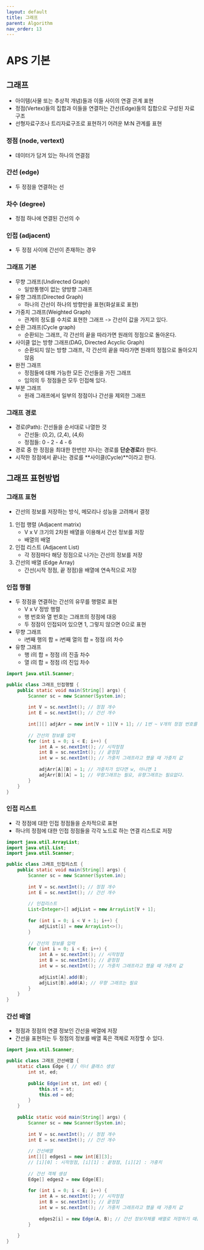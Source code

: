 ```yaml
---
layout: default
title: 그래프
parent: Algorithm
nav_order: 13
---
```


# APS 기본

## 그래프
- 아이템(사물 또는 추상적 개념)들과 이들 사이의 연결 관계 표현
- 정점(Vertex)들의 집합과 이들을 연결하는 간선(Edge)들의 집합으로 구성된 자료구조
- 선형자료구조나 트리자료구조로 표현하기 어려운 M:N 관계를 표현

### 정점 (node, vertext)
- 데이터가 담겨 있는 하나의 연결점

### 간선 (edge)
- 두 정점을 연결하는 선

### 차수 (degree)
- 정점 하나에 연결된 간선의 수

### 인접 (adjacent)
- 두 정점 사이에 간선이 존재하는 경우

### 그래프 기본
- 무향 그래프(Undirected Graph)
	- 일방통행이 없는 양방향 그래프
- 유향 그래프(Directed Graph)
	- 하나의 간선이 하나의 방향만을 표현(화살표로 표현)
- 가중치 그래프(Weighted Graph)
	- 관계의 정도를 수치로 표현한 그래프 -> 간선이 값을 가지고 있다.
- 순환 그래프(Cycle graph)
	- 순환되는 그래프, 각 간선의 끝을 따라가면 원래의 정점으로 돌아온다.
- 사이클 없는 방향 그래프(DAG, Directed Acyclic Graph)
	- 순환되지 않는 방향 그래프, 각 간선의 끝을 따라가면 원래의 정점으로 돌아오지 않음
- 완전 그래프
	- 정점들에 대해 가능한 모든 간선들을 가진 그래프
	- 임의의 두 정점들은 모두 인접해 있다.
- 부분 그래프
	- 원래 그래프에서 일부의 정점이나 간선을 제외한 그래프

### 그래프 경로
- 경로(Path): 간선들을 순서대로 나열한 것
	- 간선들: (0,2), (2,4), (4,6)
	- 정점들: 0 - 2 - 4 - 6
- 경로 중 한 정점을 최대한 한번만 지나는 경로를 **단순경로**라 한다.
- 시작한 정점에서 끝나는 경로를 **사이클(Cycle)**이라고 한다.

## 그래프 표현방법

### 그래프 표현
- 간선의 정보를 저장하는 방식, 메모리나 성능을 고려해서 결정
1. 인접 행렬 (Adjacent matrix)
	- V x V 크기의 2차원 배열을 이용해서 간선 정보를 저장
	- 배열의 배열
2. 인접 리스트 (Adjacent List)
	- 각 정점마다 해당 정점으로 나가는 간선의 정보를 저장
3. 간선의 배열 (Edge Array)
	- 간선(시작 정점, 끝 정점)을 배열에 연속적으로 저장

### 인접 행렬
- 두 정점을 연결하는 간선의 유무를 행렬로 표현
	- V x V 정방 행렬
	- 행 번호와 열 번호는 그래프의 정점에 대응
	- 두 정점이 인접되어 있으면 1, 그렇지 않으면 0으로 표현
- 무향 그래프
	- i번째 행의 합 = i번째 열의 합 = 정점 i의 차수
- 유향 그래프
	- 행 i의 합 = 정점 i의 진출 차수
	- 열 i의 합 = 정점 i의 진입 차수

```java
import java.util.Scanner;

public class 그래프_인접행렬 {
	public static void main(String[] args) {
		Scanner sc = new Scanner(System.in);
		
		int V = sc.nextInt(); // 정점 개수
		int E = sc.nextInt(); // 간선 개수
		
		int[][] adjArr = new int[V + 1][V + 1]; // 1번 ~ V개의 정점 번호를 이용한다.
		
		// 간선의 정보를 입력
		for (int i = 0; i < E; i++) {
			int A = sc.nextInt(); // 시작정점
			int B = sc.nextInt(); // 끝정점
			int w = sc.nextInt(); // 가중치 그래프라고 했을 때 가중치 값
			
			adjArr[A][B] = 1; // 가중치가 있다면 w, 아니면 1
			adjArr[B][A] = 1; // 무향그래프는 필요, 유향그래프는 필요없다.
		}	
	}
}
```

### 인접 리스트
- 각 정점에 대한 인접 정점들을 순차적으로 표현
- 하나의 정점에 대한 인접 정점들을 각각 노드로 하는 연결 리스트로 저장

```java
import java.util.ArrayList;
import java.util.List;
import java.util.Scanner;

public class 그래프_인접리스트 {
	public static void main(String[] args) {
		Scanner sc = new Scanner(System.in);
		
		int V = sc.nextInt(); // 정점 개수
		int E = sc.nextInt(); // 간선 개수
		
		// 인접리스트
		List<Integer>[] adjList = new ArrayList[V + 1];
		
		for (int i = 0; i < V + 1; i++) {
			adjList[i] = new ArrayList<>();
		}
		
		// 간선의 정보를 입력
		for (int i = 0; i < E; i++) {
			int A = sc.nextInt(); // 시작정점
			int B = sc.nextInt(); // 끝정점
			int w = sc.nextInt(); // 가중치 그래프라고 했을 때 가중치 값
			
			adjList[A].add(B);
			adjList[B].add(A); // 무향 그래프는 필요
		}	
	}
}
```

### 간선 배열
- 정점과 정점의 연결 정보인 간선을 배열에 저장
- 간선을 표현하는 두 정점의 정보를 배열 혹은 객체로 저장할 수 있다.

```java
import java.util.Scanner;

public class 그래프_간선배열 {
	static class Edge { // 이너 클래스 생성
		int st, ed;
		
		public Edge(int st, int ed) {
			this.st = st;
			this.ed = ed;
		}
	}
	
	public static void main(String[] args) {
		Scanner sc = new Scanner(System.in);
		
		int V = sc.nextInt(); // 정점 개수
		int E = sc.nextInt(); // 간선 개수
		
		// 간선배열
		int[][] edges1 = new int[E][3]; 
		// [i][0] : 시작정점, [i][1] : 끝정점, [i][2] : 가중치 
		
		// 간선 객체 생성
		Edge[] edges2 = new Edge[E];
		
		for (int i = 0; i < E; i++) {
			int A = sc.nextInt(); // 시작정점
			int B = sc.nextInt(); // 끝정점
			int w = sc.nextInt(); // 가중치 그래프라고 했을 때 가중치 값
			
			edges2[i] = new Edge(A, B); // 간선 정보자체를 배열로 저장하기 때문에 유향, 무향 상관없다.
		}
		
	}
}
```